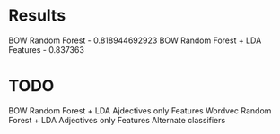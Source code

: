 Results
===============
BOW Random Forest - 0.818944692923
BOW Random Forest + LDA Features - 0.837363


TODO
=============
BOW Random Forest + LDA Ajdectives only Features 
Wordvec Random Forest + LDA Adjectives only Features
Alternate classifiers

